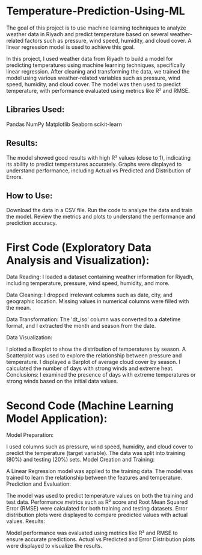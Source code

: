 # Temperature-Prediction-Using-ML
The goal of this project is to use machine learning techniques to analyze weather data in Riyadh and predict temperature based on several weather-related factors such as pressure, wind speed, humidity, and cloud cover. A linear regression model is used to achieve this goal.


In this project, I used weather data from Riyadh to build a model for predicting temperatures using machine learning techniques, specifically linear regression. After cleaning and transforming the data, we trained the model using various weather-related variables such as pressure, wind speed, humidity, and cloud cover. The model was then used to predict temperature, with performance evaluated using metrics like R² and RMSE.

## Libraries Used:

Pandas
NumPy
Matplotlib
Seaborn
scikit-learn

## Results:

The model showed good results with high R² values (close to 1), indicating its ability to predict temperatures accurately.
Graphs were displayed to understand performance, including Actual vs Predicted and Distribution of Errors.

## How to Use:

Download the data in a CSV file.
Run the code to analyze the data and train the model.
Review the metrics and plots to understand the performance and prediction accuracy.


# First Code (Exploratory Data Analysis and Visualization):
Data Reading: I loaded a dataset containing weather information for Riyadh, including temperature, pressure, wind speed, humidity, and more.

Data Cleaning: I dropped irrelevant columns such as date, city, and geographic location. Missing values in numerical columns were filled with the mean.

Data Transformation: The 'dt_iso' column was converted to a datetime format, and I extracted the month and season from the date.

Data Visualization:

I plotted a Boxplot to show the distribution of temperatures by season.
A Scatterplot was used to explore the relationship between pressure and temperature.
I displayed a Barplot of average cloud cover by season.
I calculated the number of days with strong winds and extreme heat.
Conclusions: I examined the presence of days with extreme temperatures or strong winds based on the initial data values.

# Second Code (Machine Learning Model Application):
Model Preparation:

I used columns such as pressure, wind speed, humidity, and cloud cover to predict the temperature (target variable).
The data was split into training (80%) and testing (20%) sets.
Model Creation and Training:

A Linear Regression model was applied to the training data.
The model was trained to learn the relationship between the features and temperature.
Prediction and Evaluation:

The model was used to predict temperature values on both the training and test data.
Performance metrics such as R² score and Root Mean Squared Error (RMSE) were calculated for both training and testing datasets.
Error distribution plots were displayed to compare predicted values with actual values.
Results:

Model performance was evaluated using metrics like R² and RMSE to ensure accurate predictions.
Actual vs Predicted and Error Distribution plots were displayed to visualize the results.



